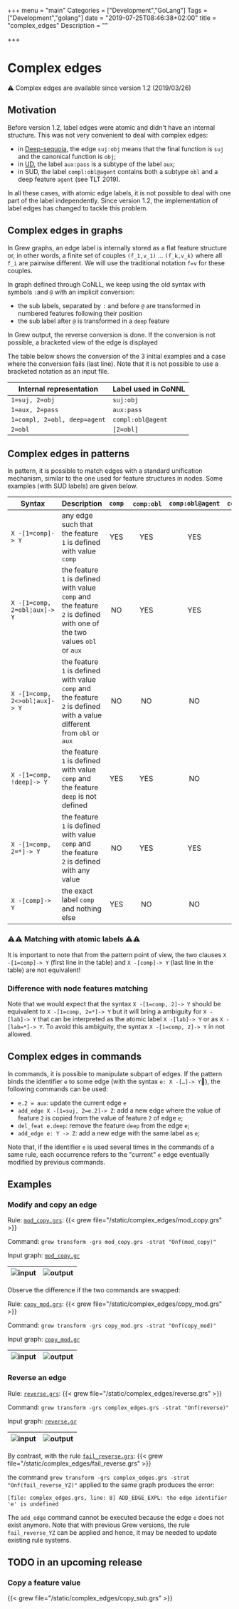 +++
menu = "main"
Categories = ["Development","GoLang"]
Tags = ["Development","golang"]
date = "2019-07-25T08:46:38+02:00"
title = "complex_edges"
Description = ""

+++

# Complex edges

:warning: Complex edges are available since version 1.2 (2019/03/26)

## Motivation
Before version 1.2, label edges were atomic and didn't have an internal structure.
This was not very convenient to deal with complex edges:

  * in [Deep-sequoia](deep-sequoia.inria.fr), the edge `suj:obj` means that the final function is `suj` and the canonical function is `obj`;
  * in [UD](https://universaldependencies.org), the label `aux:pass` is a subtype of the label `aux`;
  * in SUD, the label `compl:obl@agent` contains both a subtype `obl` and a deep feature `agent` (see TLT 2019).

In all these cases, with atomic edge labels, it is not possible to deal with one part of the label independently.
Since version 1.2, the implementation of label edges has changed to tackle this problem.

## Complex edges in graphs
In Grew graphs, an edge label is internally stored as a flat feature structure or, in other words, a finite set of couples `(f_1,v_1)` … `(f_k,v_k)` where all `f_i` are pairwise different.
We will use the traditional notation `f=v` for these couples.

In graph defined through CoNLL, we keep using the old syntax with symbols `:`and `@` with an implicit conversion:

  * the sub labels, separated by `:` and before `@` are transformed in numbered features following their position
  * the sub label after `@` is transformed in a `deep` feature

In Grew output, the reverse conversion is done.
If the conversion is not possible, a bracketed view of the edge is displayed

The table below shows the conversion of the 3 initial examples and a case where the conversion fails (last line).
Note that it is not possible to use a bracketed notation as an input file.

| Internal representation      | Label used in CoNNL |
|------------------------------|---------------------|
| `1=suj, 2=obj`               | `suj:obj`           |
| `1=aux, 2=pass`              | `aux:pass`          |
| `1=compl, 2=obl, deep=agent` | `compl:obl@agent`   |
| `2=obl`                      | `[2=obl]`           |

## Complex edges in patterns

In pattern, it is possible to match edges with a standard unification mechanism, similar to the one used for feature structures in nodes.
Some examples (with SUD labels) are given below.

| Syntax            | Description | `comp` | `comp:obl` | `comp:obl@agent` | `comp:aux` | `comp:obj@lvc` |
|-------------------|-------------|:------:|:----------:|:----------------:|:----------:|:----------:|
| `X -[1=comp]-> Y` | any edge such that the feature `1` is defined with value `comp` | YES | YES | YES |YES | YES |
| `X -[1=comp, 2=obl¦aux]-> Y` | the feature `1` is defined with value `comp` and the feature `2` is defined with one of the two values `obl` or `aux` | NO | YES |YES |YES | NO|
| `X -[1=comp, 2<>obl¦aux]-> Y` | the feature `1` is defined with value `comp` and the feature `2` is defined with a value different from `obl` or `aux` | NO | NO | NO | NO | YES |
| `X -[1=comp, !deep]-> Y` | the feature `1` is defined with value `comp` and the feature `deep` is not defined | YES | YES | NO |YES | NO|
| `X -[1=comp, 2=*]-> Y` | the feature `1` is defined with value `comp` and the feature `2` is defined with any value | NO | YES | YES |YES | YES|
| `X -[comp]-> Y` | the exact label `comp` and nothing else | YES | NO | NO | NO | NO |

### :warning::warning: Matching with atomic labels :warning::warning:

It is important to note that from the pattern point of view, the two clauses `X -[1=comp]-> Y` (first line in the table) and `X -[comp]-> Y` (last line in the table) are not equivalent!

### Difference with node features matching

Note that we would expect that the syntax `X -[1=comp, 2]-> Y` should be equivalent to `X -[1=comp, 2=*]-> Y` but it will bring a ambiguity for `X -[lab]-> Y` that can be interpreted as the atomic label `X -[lab]-> Y` or as `X -[lab=*]-> Y`.
To avoid this ambiguity, the syntax `X -[1=comp, 2]-> Y` in not allowed.

## Complex edges in commands

In commands, it is possible to manipulate subpart of edges.
If the pattern binds the identifier `e` to some edge (with the syntax `e: X -[…]-> Y`), the following commands can be used:

 * `e.2 = aux`: update the current edge `e`
 * `add_edge X -[1=suj, 2=e.2]-> Z`: add a new edge where the value of feature `2` is copied from the value of feature `2` of edge `e`;
 * `del_feat e.deep`: remove the feature `deep` from the edge `e`;
 * `add_edge e: Y -> Z`: add a new edge with the same label as `e`;

Note that, if the identifier `e` is used several times in the commands of a same rule, each occurrence refers to the "current" `e` edge eventually modified by previous commands.

## Examples

### Modify and copy an edge

Rule: [`mod_copy.grs`](../complex_edges/mod_copy.grs):
{{< grew file="/static/complex_edges/mod_copy.grs" >}}

Command: `grew transform -grs mod_copy.grs -strat "Onf(mod_copy)"`

Input graph: [`mod_copy.gr`](../complex_edges/mod_copy.gr)

| ![input](/complex_edges/_mod_copy_in.svg) | ![output](/complex_edges/_mod_copy_out.svg) |
|:---:|:---:|

Observe the difference if the two commands are swapped:

Rule: [`copy_mod.grs`](../complex_edges/copy_mod.grs):
{{< grew file="/static/complex_edges/copy_mod.grs" >}}

Command: `grew transform -grs copy_mod.grs -strat "Onf(copy_mod)"`

Input graph: [`copy_mod.gr`](../complex_edges/copy_mod.gr)

| ![input](/complex_edges/_copy_mod_in.svg) | ![output](/complex_edges/_copy_mod_out.svg) |
|:---:|:---:|


### Reverse an edge

Rule: [`reverse.grs`](../complex_edges/reverse.grs):
{{< grew file="/static/complex_edges/reverse.grs" >}}

Command: `grew transform -grs complex_edges.grs -strat "Onf(reverse)"`

Input graph:  [`reverse.gr`](../complex_edges/reverse.gr)

| ![input](/complex_edges/_reverse_in.svg) | ![output](/complex_edges/_reverse_out.svg) |
|:---:|:---:|

By contrast, with the rule [`fail_reverse.grs`](../complex_edges/fail_reverse.grs):
{{< grew file="/static/complex_edges/fail_reverse.grs" >}}

the command `grew transform -grs complex_edges.grs -strat "Onf(fail_reverse_YZ)"` applied to the same graph produces the error:

```[file: complex_edges.grs, line: 8] ADD_EDGE_EXPL: the edge identifier 'e' is undefined```

The `add_edge` command cannot be executed because the edge `e` does not exist anymore.
Note that with previous Grew versions, the rule `fail_reverse_YZ` can be applied and hence, it may be needed to update existing rule systems.

## TODO in an upcoming release

### Copy a feature value

{{< grew file="/static/complex_edges/copy_sub.grs" >}}

